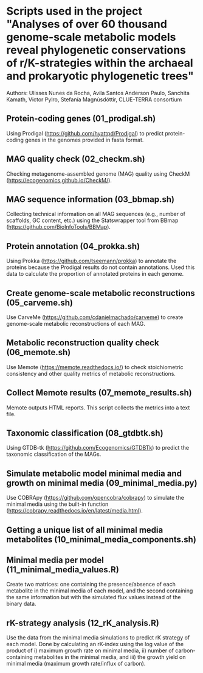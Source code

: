 # Scripts used in the project "Analyses of over 60 thousand genome-scale metabolic models reveal phylogenetic conservations of r/K-strategies within the archaeal and prokaryotic phylogenetic trees"
Authors:  Ulisses Nunes da Rocha, Avila Santos Anderson Paulo, Sanchita Kamath, Victor Pylro, Stefanía Magnúsdóttir, CLUE-TERRA consortium

## Protein-coding genes (01_prodigal.sh)
Using Prodigal (https://github.com/hyattpd/Prodigal) to predict protein-coding genes in the genomes provided in fasta format.

## MAG quality check (02_checkm.sh)
Checking metagenome-assembled genome (MAG) quality using CheckM (https://ecogenomics.github.io/CheckM/).

## MAG sequence information (03_bbmap.sh)
Collecting technical information on all MAG sequences (e.g., number of scaffolds, GC content, etc.) using the Statswrapper tool from BBmap (https://github.com/BioInfoTools/BBMap).

## Protein annotation (04_prokka.sh)
Using Prokka (https://github.com/tseemann/prokka) to annotate the proteins because the Prodigal results do not contain annotations. Used this data to calculate the proportion of annotated proteins in each genome.

## Create genome-scale metabolic reconstructions (05_carveme.sh)
Use CarveMe (https://github.com/cdanielmachado/carveme) to create genome-scale metabolic reconstructions of each MAG.

## Metabolic reconstruction quality check (06_memote.sh)
Use Memote (https://memote.readthedocs.io/) to check stoichiometric consistency and other quality metrics of metabolic reconstructions.

## Collect Memote results (07_memote_results.sh)
Memote outputs HTML reports. This script collects the metrics into a text file.

## Taxonomic classification (08_gtdbtk.sh)
Using GTDB-tk (https://github.com/Ecogenomics/GTDBTk) to predict the taxonomic classification of the MAGs.

## Simulate metabolic model minimal media and growth on minimal media (09_minimal_media.py)
Use COBRApy (https://github.com/opencobra/cobrapy) to simulate the minimal media using the built-in function (https://cobrapy.readthedocs.io/en/latest/media.html).

## Getting a unique list of all minimal media metabolites (10_minimal_media_components.sh)

## Minimal media per model (11_minimal_media_values.R)
Create two matrices: one containing the presence/absence of each metabolite in the minimal media of each model, and the second containing the same information but with the simulated flux values instead of the binary data.

## rK-strategy analysis (12_rK_analysis.R)
Use the data from the minimal media simulations to predict rK strategy of each model. Done by calculating an rK-index using the log value of the product of i) maximum growth rate on minimal media, ii) number of carbon-containing metabolites in the minimal media, and iii) the growth yield on minimal media (maximum growth rate/influx of carbon).
